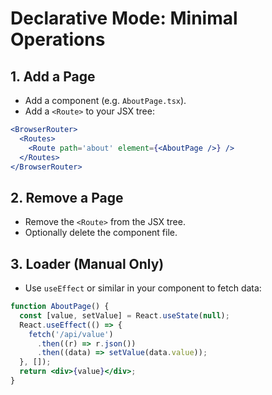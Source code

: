 # Declarative Mode: Minimal Operations

## 1. Add a Page

- Add a component (e.g. `AboutPage.tsx`).
- Add a `<Route>` to your JSX tree:

```jsx
<BrowserRouter>
  <Routes>
    <Route path='about' element={<AboutPage />} />
  </Routes>
</BrowserRouter>
```

## 2. Remove a Page

- Remove the `<Route>` from the JSX tree.
- Optionally delete the component file.

## 3. Loader (Manual Only)

- Use `useEffect` or similar in your component to fetch data:

```jsx
function AboutPage() {
  const [value, setValue] = React.useState(null);
  React.useEffect(() => {
    fetch('/api/value')
      .then((r) => r.json())
      .then((data) => setValue(data.value));
  }, []);
  return <div>{value}</div>;
}
```
